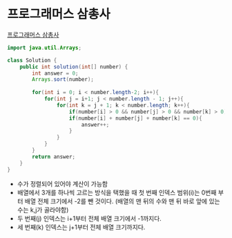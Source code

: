 # 프로그래머스 삼총사
[프로그래머스 삼총사](https://school.programmers.co.kr/learn/courses/30/lessons/131705)
```java
import java.util.Arrays;

class Solution {
    public int solution(int[] number) {
        int answer = 0;
        Arrays.sort(number);
        
        for(int i = 0; i < number.length-2; i++){
            for(int j = i+1; j < number.length - 1; j++){
                for(int k = j + 1; k < number.length; k++){
                    if(number[i] > 0 && number[j] > 0 && number[k] > 0) break;
                    if(number[i] + number[j] + number[k] == 0){
                        answer++;
                    }
                }
            }
        }
        return answer;
    }
}
```
* 수가 정렬되어 있어야 계산이 가능함
* 배열에서 3개를 하나씩 고르는 방식을 택했을 때 첫 번째 인덱스 범위(i)는 0번째 부터 배열 전체 크기에서 -2를 뺀 것이다. (배열의 맨 뒤의 수와 맨 뒤 바로 앞에 있는 수는 k,j가 골라야함)
* 두 번째(j) 인덱스는 i+1부터 전체 배열 크기에서 -1까지다.
* 세 번째(k) 인덱스는 j+1부터 전체 배열 크기까지다.